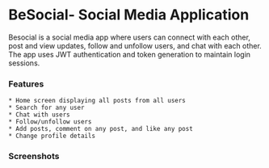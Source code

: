 # BeSocial- Social Media Application
Besocial is a social media app where users can connect with each other, post and view updates, follow and unfollow users, and chat with each other. The app uses JWT authentication and token generation to maintain login sessions.
### Features
    * Home screen displaying all posts from all users
    * Search for any user
    * Chat with users
    * Follow/unfollow users
    * Add posts, comment on any post, and like any post
    * Change profile details
### Screenshots
<kbd>

</kbd>
